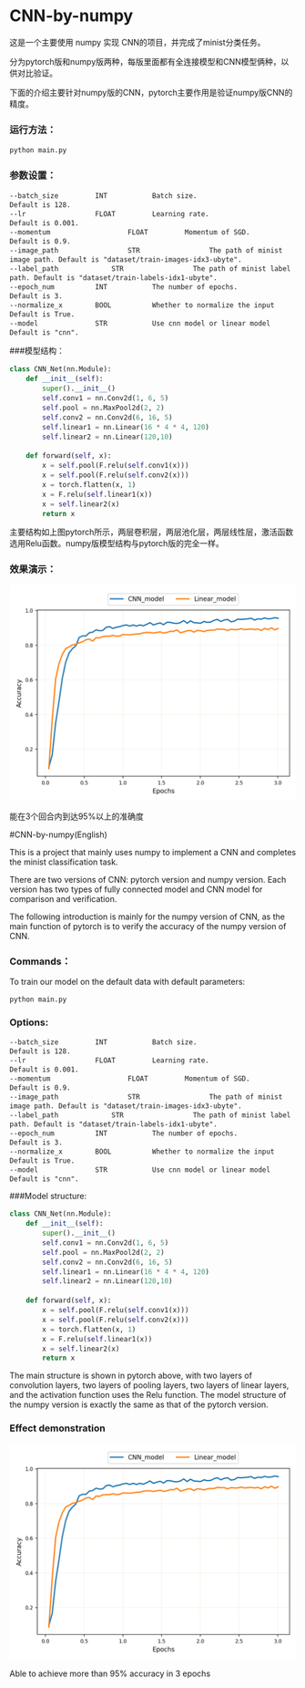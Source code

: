 # CNN-by-numpy
这是一个主要使用 numpy 实现 CNN的项目，并完成了minist分类任务。

分为pytorch版和numpy版两种，每版里面都有全连接模型和CNN模型俩种，以供对比验证。

下面的介绍主要针对numpy版的CNN，pytorch主要作用是验证numpy版CNN的精度。

### 运行方法：

```bash
python main.py
```



### 参数设置：

```
--batch_size         INT           Batch size.                    Default is 128.    
--lr                 FLOAT         Learning rate.                 Default is 0.001.
--momentum					 FLOAT         Momentum of SGD.							  Default is 0.9.
--image_path				 STR    			 The path of minist image path. Default is "dataset/train-images-idx3-ubyte".
--label_path  			 STR    			 The path of minist label path. Default is "dataset/train-labels-idx1-ubyte".
--epoch_num          INT           The number of epochs.          Default is 3.
--normalize_x        BOOL          Whether to normalize the input Default is True.
--model              STR           Use cnn model or linear model  Default is "cnn".
```



###模型结构：

```python
class CNN_Net(nn.Module):
    def __init__(self):
        super().__init__()
        self.conv1 = nn.Conv2d(1, 6, 5)
        self.pool = nn.MaxPool2d(2, 2)
        self.conv2 = nn.Conv2d(6, 16, 5)
        self.linear1 = nn.Linear(16 * 4 * 4, 120)
        self.linear2 = nn.Linear(120,10)

    def forward(self, x):
        x = self.pool(F.relu(self.conv1(x)))
        x = self.pool(F.relu(self.conv2(x)))
        x = torch.flatten(x, 1)
        x = F.relu(self.linear1(x))
        x = self.linear2(x)
        return x
```

主要结构如上图pytorch所示，两层卷积层，两层池化层，两层线性层，激活函数选用Relu函数。numpy版模型结构与pytorch版的完全一样。



### 效果演示：





![Figure_1](pics/Figure_1.png)

能在3个回合内到达95%以上的准确度





#CNN-by-numpy(English)

This is a project that mainly uses numpy to implement a CNN and completes the minist classification task.

There are two versions of CNN: pytorch version and numpy version. Each version has two types of fully connected model and CNN model for comparison and verification.

The following introduction is mainly for the numpy version of CNN, as the main function of pytorch is to verify the accuracy of the numpy version of CNN.



### Commands：

To train our model on the default data with default parameters:

```
python main.py
```



### Options:
```
--batch_size         INT           Batch size.                    Default is 128.    
--lr                 FLOAT         Learning rate.                 Default is 0.001.
--momentum					 FLOAT         Momentum of SGD.							  Default is 0.9.
--image_path				 STR    			 The path of minist image path. Default is "dataset/train-images-idx3-ubyte".
--label_path  			 STR    			 The path of minist label path. Default is "dataset/train-labels-idx1-ubyte".
--epoch_num          INT           The number of epochs.          Default is 3.
--normalize_x        BOOL          Whether to normalize the input Default is True.
--model              STR           Use cnn model or linear model  Default is "cnn".
```

###Model structure:

```python
class CNN_Net(nn.Module):
    def __init__(self):
        super().__init__()
        self.conv1 = nn.Conv2d(1, 6, 5)
        self.pool = nn.MaxPool2d(2, 2)
        self.conv2 = nn.Conv2d(6, 16, 5)
        self.linear1 = nn.Linear(16 * 4 * 4, 120)
        self.linear2 = nn.Linear(120,10)

    def forward(self, x):
        x = self.pool(F.relu(self.conv1(x)))
        x = self.pool(F.relu(self.conv2(x)))
        x = torch.flatten(x, 1)
        x = F.relu(self.linear1(x))
        x = self.linear2(x)
        return x
```
The main structure is shown in pytorch above, with two layers of convolution layers, two layers of pooling layers, two layers of linear layers, and the activation function uses the Relu function. The model structure of the numpy version is exactly the same as that of the pytorch version.

### Effect demonstration

![Figure_1](pics/Figure_1.png)


Able to achieve more than 95% accuracy in 3 epochs
